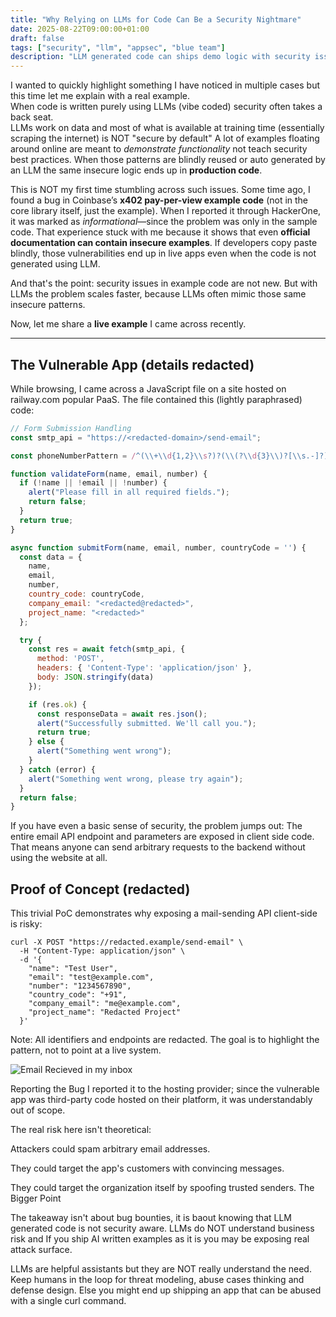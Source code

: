 ```yaml
---
title: "Why Relying on LLMs for Code Can Be a Security Nightmare"
date: 2025-08-22T09:00:00+01:00
draft: false
tags: ["security", "llm", "appsec", "blue team"]
description: "LLM generated code can ships demo logic with security issues not defenses. Here is a real world example and how it could be abused."
---
```


I wanted to quickly highlight something I have noticed in multiple cases but this time let me explain with a real example.  
When code is written purely using LLMs (vibe coded) security often takes a back seat.  
LLMs work on data and most of what is available at training time (essentially scraping the internet) is NOT "secure by default" A lot of examples floating around online are meant to *demonstrate functionality* not teach security best practices. When those patterns are blindly reused or auto generated by an LLM the same insecure logic ends up in **production code**.  

This is NOT my first time stumbling across such issues. Some time ago, I found a bug in Coinbase’s **x402 pay-per-view example code** (not in the core library itself, just the example). When I reported it through HackerOne, it was marked as *informational*—since the problem was only in the sample code. That experience stuck with me because it shows that even **official documentation can contain insecure examples**. If developers copy paste blindly, those vulnerabilities end up in live apps even when the code is not generated using LLM.

And that's the point: security issues in example code are not new. But with LLMs the problem scales faster, because LLMs often mimic those same insecure patterns.  

Now, let me share a **live example** I came across recently.


---

## The Vulnerable App (details redacted)

While browsing, I came across a JavaScript file on a site hosted on railway.com popular PaaS. The file contained this (lightly paraphrased) code:

```js
// Form Submission Handling
const smtp_api = "https://<redacted-domain>/send-email";

const phoneNumberPattern = /^(\\+\\d{1,2}\\s?)?(\\(?\\d{3}\\)?[\\s.-]?)?\\d{3}[\\s.-]?\\d{4}$/;

function validateForm(name, email, number) {
  if (!name || !email || !number) {
    alert("Please fill in all required fields.");
    return false;
  }
  return true;
}

async function submitForm(name, email, number, countryCode = '') {
  const data = {
    name,
    email,
    number,
    country_code: countryCode,
    company_email: "<redacted@redacted>",
    project_name: "<redacted>"
  };

  try {
    const res = await fetch(smtp_api, {
      method: 'POST',
      headers: { 'Content-Type': 'application/json' },
      body: JSON.stringify(data)
    });

    if (res.ok) {
      const responseData = await res.json();
      alert("Successfully submitted. We'll call you.");
      return true;
    } else {
      alert("Something went wrong");
    }
  } catch (error) {
    alert("Something went wrong, please try again");
  }
  return false;
}
```

If you have even a basic sense of security, the problem jumps out:
The entire email API endpoint and parameters are exposed in client side code.
That means anyone can send arbitrary requests to the backend without using the website at all.

## Proof of Concept (redacted)

This trivial PoC demonstrates why exposing a mail-sending API client-side is risky:

```
curl -X POST "https://redacted.example/send-email" \
  -H "Content-Type: application/json" \
  -d '{
    "name": "Test User",
    "email": "test@example.com",
    "number": "1234567890",
    "country_code": "+91",
    "company_email": "me@example.com",
    "project_name": "Redacted Project"
  }'
  ```
  Note: All identifiers and endpoints are redacted. The goal is to highlight the pattern, not to point at a live system.

![Email Recieved in my inbox](/images/email-inbox.png)

  Reporting the Bug
I reported it to the hosting provider; since the vulnerable app was third-party code hosted on their platform, it was understandably out of scope.

The real risk here isn't theoretical:

Attackers could spam arbitrary email addresses.

They could target the app's customers with convincing messages.

They could target the organization itself by spoofing trusted senders.
The Bigger Point

The takeaway isn't about bug bounties, it is baout knowing that LLM generated code is not security aware. LLMs do NOT understand business risk and If you ship AI written examples as it is you may be exposing real attack surface.


LLMs are helpful assistants but they are NOT really understand the need. Keep humans in the loop for threat modeling, abuse cases thinking and defense design. Else you might end up shipping an app that can be abused with a single curl command.
